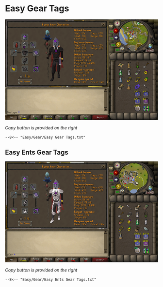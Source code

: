 # Easy Gear Tags

![Easy Gear](../images/Easy%20Gear.png)

_Copy button is provided on the right_
``` title=""
--8<-- "Easy/Gear/Easy Gear Tags.txt"
```

## Easy Ents Gear Tags

![Easy Ent Gear](../images/Easy%20Ents%20Gear.png)

_Copy button is provided on the right_
``` title=""
--8<-- "Easy/Gear/Easy Ents Gear Tags.txt"
```